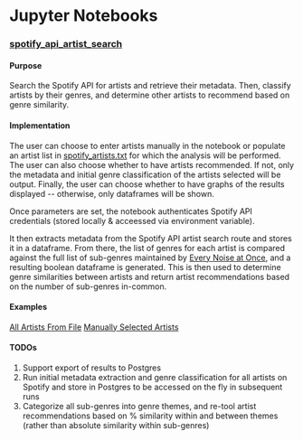 # Jupyter Notebooks

### [spotify_api_artist_search](/jupyter-notebooks/spotify_api_artist_search.ipynb)
#### Purpose
Search the Spotify API for artists and retrieve their metadata. Then, classify artists by their genres, and determine other artists to recommend based on genre similarity.

#### Implementation
The user can choose to enter artists manually in the notebook or populate an artist list in [spotify_artists.txt](/jupyter-notebooks/config/spotify_artists.txt) for which the analysis will be performed. The user can also choose whether to have artists recommended. If not, only the metadata and initial genre classification of the artists selected will be output. Finally, the user can choose whether to have graphs of the results displayed -- otherwise, only dataframes will be shown.

Once parameters are set, the notebook authenticates Spotify API credentials (stored locally & acceessed via environment variable). 

It then extracts metadata from the Spotify API artist search route and stores it in a dataframe. From there, the list of genres for each artist is compared against the full list of sub-genres maintained by [Every Noise at Once](http://everynoise.com/engenremap.html), and a resulting boolean dataframe is generated. This is then used to determine genre similarities between artists and return artist recommendations based on the number of sub-genres in-common.

#### Examples

[All Artists From File](/jupyter-notebooks/spotify_api_artist_search_example_all.ipynb)
[Manually Selected Artists](/jupyter-notebooks/spotify_api_artist_search_example_manual.ipynb)

#### TODOs
1. Support export of results to Postgres
2. Run initial metadata extraction and genre classification for all artists on Spotify and store in Postgres to be accessed on the fly in subsequent runs
3. Categorize all sub-genres into genre themes, and re-tool artist recommendations based on % similarity within and between themes (rather than absolute similarity within sub-genres)
